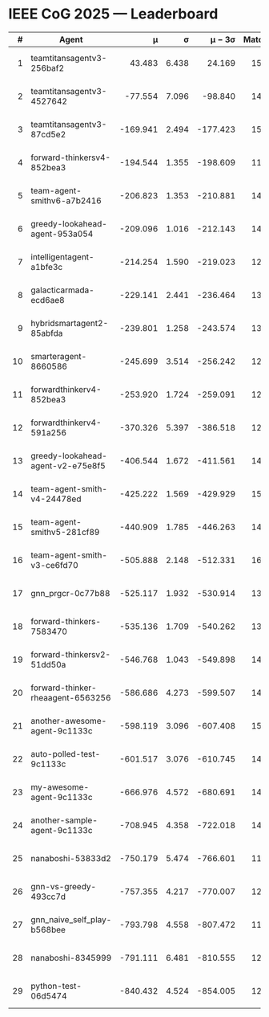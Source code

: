 # IEEE CoG 2025 — Leaderboard

| # | Agent | μ | σ | μ − 3σ | Matches | Updated |
|---:|---|---:|---:|---:|---:|---|
| 1 | teamtitansagentv3-256baf2 | 43.483 | 6.438 | 24.169 | 15236 | 2025-08-22 11:31 |
| 2 | teamtitansagentv3-4527642 | -77.554 | 7.096 | -98.840 | 14390 | 2025-08-22 11:31 |
| 3 | teamtitansagentv3-87cd5e2 | -169.941 | 2.494 | -177.423 | 15686 | 2025-08-22 11:31 |
| 4 | forward-thinkersv4-852bea3 | -194.544 | 1.355 | -198.609 | 11744 | 2025-08-22 11:31 |
| 5 | team-agent-smithv6-a7b2416 | -206.823 | 1.353 | -210.881 | 14520 | 2025-08-22 11:31 |
| 6 | greedy-lookahead-agent-953a054 | -209.096 | 1.016 | -212.143 | 14158 | 2025-08-22 11:31 |
| 7 | intelligentagent-a1bfe3c | -214.254 | 1.590 | -219.023 | 12557 | 2025-08-22 11:31 |
| 8 | galacticarmada-ecd6ae8 | -229.141 | 2.441 | -236.464 | 13980 | 2025-08-22 11:31 |
| 9 | hybridsmartagent2-85abfda | -239.801 | 1.258 | -243.574 | 13113 | 2025-08-22 11:31 |
| 10 | smarteragent-8660586 | -245.699 | 3.514 | -256.242 | 12511 | 2025-08-22 11:31 |
| 11 | forwardthinkerv4-852bea3 | -253.920 | 1.724 | -259.091 | 12034 | 2025-08-22 11:31 |
| 12 | forwardthinkerv4-591a256 | -370.326 | 5.397 | -386.518 | 12277 | 2025-08-22 11:31 |
| 13 | greedy-lookahead-agent-v2-e75e8f5 | -406.544 | 1.672 | -411.561 | 14578 | 2025-08-22 11:31 |
| 14 | team-agent-smith-v4-24478ed | -425.222 | 1.569 | -429.929 | 15282 | 2025-08-22 11:31 |
| 15 | team-agent-smithv5-281cf89 | -440.909 | 1.785 | -446.263 | 14740 | 2025-08-22 11:31 |
| 16 | team-agent-smith-v3-ce6fd70 | -505.888 | 2.148 | -512.331 | 16142 | 2025-08-22 11:31 |
| 17 | gnn_prgcr-0c77b88 | -525.117 | 1.932 | -530.914 | 13240 | 2025-08-22 11:31 |
| 18 | forward-thinkers-7583470 | -535.136 | 1.709 | -540.262 | 13780 | 2025-08-22 11:31 |
| 19 | forward-thinkersv2-51dd50a | -546.768 | 1.043 | -549.898 | 14508 | 2025-08-22 11:31 |
| 20 | forward-thinker-rheaagent-6563256 | -586.686 | 4.273 | -599.507 | 14168 | 2025-08-22 11:31 |
| 21 | another-awesome-agent-9c1133c | -598.119 | 3.096 | -607.408 | 15760 | 2025-08-22 11:31 |
| 22 | auto-polled-test-9c1133c | -601.517 | 3.076 | -610.745 | 14820 | 2025-08-22 11:31 |
| 23 | my-awesome-agent-9c1133c | -666.976 | 4.572 | -680.691 | 14960 | 2025-08-22 11:31 |
| 24 | another-sample-agent-9c1133c | -708.945 | 4.358 | -722.018 | 14820 | 2025-08-22 11:31 |
| 25 | nanaboshi-53833d2 | -750.179 | 5.474 | -766.601 | 11400 | 2025-08-22 11:31 |
| 26 | gnn-vs-greedy-493cc7d | -757.355 | 4.217 | -770.007 | 12160 | 2025-08-22 11:31 |
| 27 | gnn_naive_self_play-b568bee | -793.798 | 4.558 | -807.472 | 11800 | 2025-08-22 11:31 |
| 28 | nanaboshi-8345999 | -791.111 | 6.481 | -810.555 | 12450 | 2025-08-22 11:31 |
| 29 | python-test-06d5474 | -840.432 | 4.524 | -854.005 | 12150 | 2025-08-22 11:31 |
